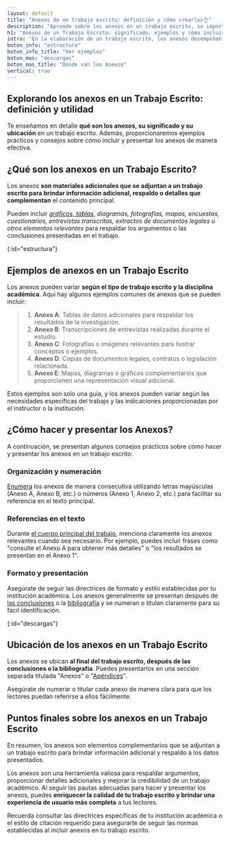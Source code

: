 ```yaml
---
layout: default
title: "Anexos de un trabajo escrito: definición y cómo crearlos👌"
description: "Aprende sobre los anexos en un trabajo escrito, su importancia y cómo agregarlos adecuadamente. Crea anexos efectivos en tus trabajos escritos. ↩"
h1: "Anexos de un Trabajo Escrito: significado, ejemplos y cómo incluirlos"
intro: "En la elaboración de un trabajo escrito, los anexos desempeñan un papel importante al proporcionar información complementaria y respaldo a los datos presentados en el cuerpo principal del documento."
boton_info: "estructura"
boton_info_title: "Ver ejemplos"
boton_mas: "descargas"
boton_mas_title: "Dónde van los Anexos"
vertical: true
---
```

## Explorando los anexos en un Trabajo Escrito: definición y utilidad

Te enseñamos en detalle **qué son los anexos, su significado y su ubicación** en un trabajo escrito. Además, proporcionaremos ejemplos prácticos y consejos sobre cómo incluir y presentar los anexos de manera efectiva.

## ¿Qué son los anexos en un Trabajo Escrito?

Los anexos **son materiales adicionales que se adjuntan a un trabajo escrito para brindar información adicional, respaldo o detalles que complementan** el contenido principal.

Pueden incluir *[gráficos, tablas,]({{'normas-apa/tablas-y-figuras-normas-apa'|relative_url}} "Tablas y gráficos Normas APA") diagramas, fotografías, mapas, encuestas, cuestionarios, entrevistas transcritas, extractos de documentos legales u otros elementos relevantes* para respaldar los argumentos o las conclusiones presentadas en el trabajo.
<!-- Anclaje para que la barra fijada no cubra el siguiente subtítulo -->
{:id="estructura"}

## Ejemplos de anexos en un Trabajo Escrito

Los anexos pueden variar **según el tipo de trabajo escrito y la disciplina académica**. Aquí hay algunos ejemplos comunes de anexos que se pueden incluir:

>1. **Anexo A**: Tablas de datos adicionales para respaldar los resultados de la investigación.
>2. **Anexo B**: Transcripciones de entrevistas realizadas durante el estudio.
>3. **Anexo C**: Fotografías o imágenes relevantes para ilustrar conceptos o ejemplos.
>4. **Anexo D**: Copias de documentos legales, contratos o legislación relacionada.
>5. **Anexo E**: Mapas, diagramas o gráficos complementarios que proporcionen una representación visual adicional.

Estos ejemplos son solo una guía, y los anexos pueden variar según las necesidades específicas del trabajo y las indicaciones proporcionadas por el instructor o la institución.

## ¿Cómo hacer y presentar los Anexos?

A continuación, se presentan algunos consejos prácticos sobre cómo hacer y presentar los anexos en un trabajo escrito:

### Organización y numeración

[Enumera]({{'numeracion-trabajo-escrito'|relative_url}} "Numeración trabajo escrito") los anexos de manera consecutiva utilizando letras mayúsculas (Anexo A, Anexo B, etc.) o números (Anexo 1, Anexo 2, etc.) para facilitar su referencia en el texto principal.

### Referencias en el texto

Durante [el cuerpo principal del trabajo]({{'cuerpo-trabajo-escrito'|relative_url}} "Cuerpo trabajo escrito"), menciona claramente los anexos relevantes cuando sea necesario. Por ejemplo, puedes incluir frases como "consulte el Anexo A para obtener más detalles" o "los resultados se presentan en el Anexo 1".

### Formato y presentación

Asegúrate de seguir las directrices de formato y estilo establecidas por tu institución académica. Los anexos generalmente se presentan después de [las conclusiones]({{'conclusiones-trabajo-escrito'|relative_url}} "Conclusiones trabajo escrito") o la [bibliografía]({{'bibliografia-trabajo-escrito'|relative_url}} "Bibliografía trabajo escrito") y se numeran o titulan claramente para su fácil identificación.
<!-- Anclaje para que la barra fijada no cubra el siguiente subtítulo -->
{:id="descargas"}

## Ubicación de los anexos en un Trabajo Escrito

Los anexos se ubican **al final del trabajo escrito, después de las conclusiones o la bibliografía**. Puedes presentarlos en una sección separada titulada "Anexos" o "[Apéndices]({{'apendice-trabajo-escrito'|relative_url}} "Apéndices trabajo escrito")".

Asegúrate de numerar o titular cada anexo de manera clara para que los lectores puedan referirse a ellos fácilmente.

## Puntos finales sobre los anexos en un Trabajo Escrito

En resumen, los anexos son elementos complementarios que se adjuntan a un trabajo escrito para brindar información adicional y respaldo a los datos presentados.

Los anexos son una herramienta valiosa para respaldar argumentos, proporcionar detalles adicionales y mejorar la credibilidad de un trabajo académico. Al seguir las pautas adecuadas para hacer y presentar los anexos, puedes **enriquecer la calidad de tu trabajo escrito y brindar una experiencia de usuario más completa** a tus lectores.

Recuerda consultar las directrices específicas de tu institución académica o el estilo de citación requerido para asegurarte de seguir las normas establecidas al incluir anexos en tu trabajo escrito.
